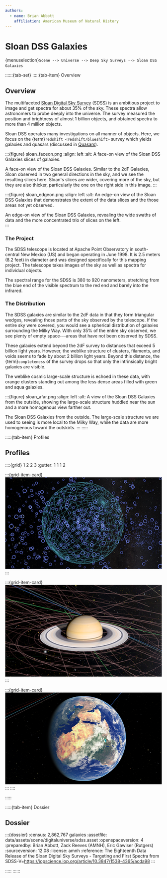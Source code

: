 ```yaml
---
authors:
  - name: Brian Abbott
    affiliation: American Museum of Natural History
---
```



# Sloan DSS Galaxies

{menuselection}`Scene --> Universe --> Deep Sky Surveys --> Sloan DSS Galaxies`


::::::{tab-set}
:::::{tab-item} Overview

## Overview

The multifaceted [Sloan Digital Sky Survey](https://en.wikipedia.org/wiki/Sloan_Digital_Sky_Survey) (SDSS) is an ambitious project to image and get spectra for about 35% of the sky. These spectra allow astronomers to probe deeply into the universe. The survey measured the position and brightness of almost 1 billion objects, and obtained spectra to more than 4 million objects.

Sloan DSS operates many investigations on all manner of objects. Here, we focus on the {term}`redshift <redshift/blueshift>` survey which yields galaxies and quasars (discussed in [Quasars](../quasars/index)).


:::{figure} sloan_faceon.png
:align: left
:alt: A face-on view of the Sloan DSS Galaxies slices of galaxies.

A face-on view of the Sloan DSS Galaxies. Similar to the 2dF Galaxies, Sloan observed in two general directions in the sky, and we see the resulting slices here. Sloan's slices are wider, covering more of the sky, but they are also thicker, particularly the one on the right side in this image. 
:::



:::{figure} sloan_edgeon.png
:align: left
:alt: An edge-on view of the Sloan DSS Galaxies that demonstrates the extent of the data slices and the those areas not yet observed.

An edge-on view of the Sloan DSS Galaxies, revealing the wide swaths of data and the more concentrated trio of slices on the left.  
:::


### The Project

The SDSS telescope is located at Apache Point Observatory in south-central New Mexico (US) and began operating in June 1998. It is 2.5 meters (8.2 feet) in diameter and was designed specifically for this mapping project. The telescope takes images of the sky as well as spectra for individual objects.

The spectral range for the SDSS is 380 to 920 nanometers, stretching from the blue end of the visible spectrum to the red end and barely into the infrared.


### The Distribution

The SDSS galaxies are similar to the 2dF data in that they form triangular wedges, revealing those parts of the sky observed by the telescope. If the entire sky were covered, you would see a spherical distribution of galaxies surrounding the Milky Way. With only 35% of the entire sky observed, we see plenty of empty space---areas that have not been observed by SDSS.

These galaxies extend beyond the 2dF survey to distances that exceed 5 billion light years. However, the weblike structure of clusters, filaments, and voids seems to fade by about 2 billion light years. Beyond this distance, the {term}`completeness` of the survey drops so that only the intrinsically bright galaxies are visible.

The weblike cosmic large-scale structure is echoed in these data, with orange clusters standing out among the less dense areas filled with green and aqua galaxies.


:::{figure} sloan_afar.png
:align: left
:alt: A view of the Sloan DSS Galaxies from the outside, showing the large-scale structure huddled near the sun and a more homogenous view farther out.

The Sloan DSS Galaxies from the outside. The large-scale structure we are used to seeing is more local to the Milky Way, while the data are more homogenous toward the outskirts.
:::
:::::


:::::{tab-item} Profiles

## Profiles

::::{grid} 1 2 2 3
:gutter: 1 1 1 2

:::{grid-item-card} [](/profiles/default/index)
[![default profile](/profiles/default/profile_default_icon.png)](/profiles/default/index)
:::


:::{grid-item-card} [](/profiles/default-full/index)
[![default-full profile](/profiles/default-full/profile_default_full_icon.png)](/profiles/default-full/index)
:::


:::{grid-item-card} [](/profiles/offline/index)
[![offline profile](/profiles/offline/profile_offline_icon.png)](/profiles/offline/index)
:::
::::

:::::


:::::{tab-item} Dossier

## Dossier

:::{dossier}
:census: 2,862,767 galaxies
:assetfile: data/assets/scene/digitaluniverse/sdss.asset
:openspaceversion: 4
:preparedby: Brian Abbott, Zack Reeves (AMNH), Eric Gawiser (Rutgers)
:sourceversion: 12.08
:license: amnh
:reference: The Eighteenth Data Release of the Sloan Digital Sky Surveys - Targeting and First Spectra from SDSS-V=https://iopscience.iop.org/article/10.3847/1538-4365/acda98
:::

:::::
::::::







